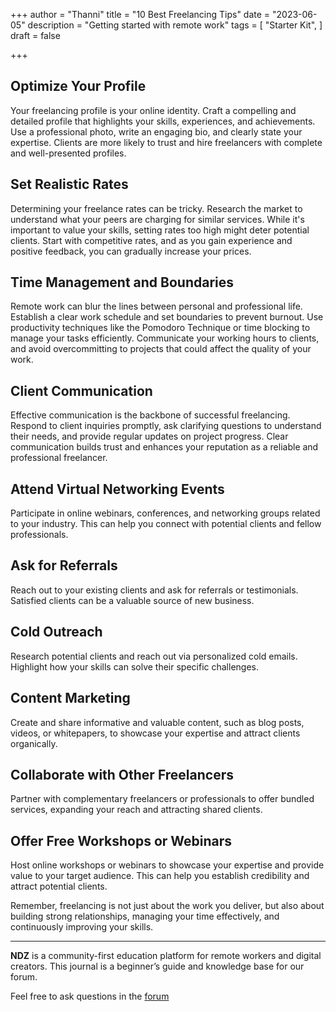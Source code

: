 +++
author = "Thanni"
title = "10 Best Freelancing Tips"
date = "2023-06-05"
description = "Getting started with remote work"
tags = [
"Starter Kit",
]
draft = false

+++<!--more-->

## **Optimize Your Profile**

Your freelancing profile is your online identity. Craft a compelling and detailed profile that highlights your skills, experiences, and achievements. Use a professional photo, write an engaging bio, and clearly state your expertise. Clients are more likely to trust and hire freelancers with complete and well-presented profiles.

## **Set Realistic Rates**

Determining your freelance rates can be tricky. Research the market to understand what your peers are charging for similar services. While it's important to value your skills, setting rates too high might deter potential clients. Start with competitive rates, and as you gain experience and positive feedback, you can gradually increase your prices.

## **Time Management and Boundaries**

Remote work can blur the lines between personal and professional life. Establish a clear work schedule and set boundaries to prevent burnout. Use productivity techniques like the Pomodoro Technique or time blocking to manage your tasks efficiently. Communicate your working hours to clients, and avoid overcommitting to projects that could affect the quality of your work.

## **Client Communication**

Effective communication is the backbone of successful freelancing. Respond to client inquiries promptly, ask clarifying questions to understand their needs, and provide regular updates on project progress. Clear communication builds trust and enhances your reputation as a reliable and professional freelancer.

## **Attend Virtual Networking Events**

Participate in online webinars, conferences, and networking groups related to your industry. This can help you connect with potential clients and fellow professionals.

## **Ask for Referrals**

Reach out to your existing clients and ask for referrals or testimonials. Satisfied clients can be a valuable source of new business.

## **Cold Outreach**

Research potential clients and reach out via personalized cold emails. Highlight how your skills can solve their specific challenges.

## **Content Marketing**

Create and share informative and valuable content, such as blog posts, videos, or whitepapers, to showcase your expertise and attract clients organically.

## **Collaborate with Other Freelancers**

Partner with complementary freelancers or professionals to offer bundled services, expanding your reach and attracting shared clients.

## **Offer Free Workshops or Webinars**

Host online workshops or webinars to showcase your expertise and provide value to your target audience. This can help you establish credibility and attract potential clients.

Remember, freelancing is not just about the work you deliver, but also about building strong relationships, managing your time effectively, and continuously improving your skills.

<hr>

**NDZ** is a community-first education platform for remote workers and digital creators. This journal is a beginner’s guide and knowledge base for our forum.

Feel free to ask questions in the [forum](https://ndz.ng)
